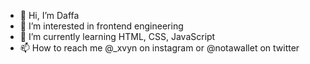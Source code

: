 - 👋 Hi, I’m Daffa
- 👀 I’m interested in frontend engineering
- 🌱 I’m currently learning HTML, CSS, JavaScript
- 📫 How to reach me @_xvyn on instagram or @notawallet on twitter
